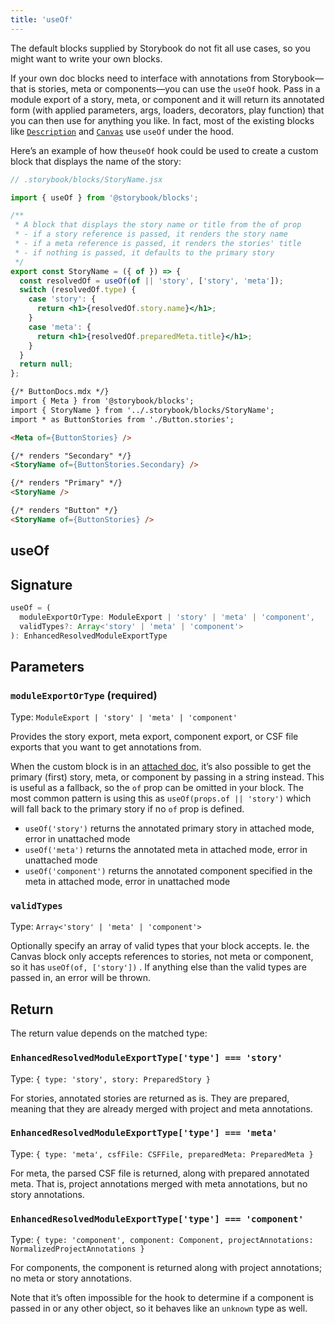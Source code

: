 ```yaml
---
title: 'useOf'
---
```


The default blocks supplied by Storybook do not fit all use cases, so you might want to write your own blocks.

If your own doc blocks need to interface with annotations from Storybook—that is stories, meta or components—you can use the `useOf` hook. Pass in a module export of a story, meta, or component and it will return its annotated form (with applied parameters, args, loaders, decorators, play function) that you can then use for anything you like. In fact, most of the existing blocks like [`Description`](./doc-block-description.md) and [`Canvas`](./doc-block-canvas.md) use `useOf` under the hood.

Here’s an example of how the`useOf` hook could be used to create a custom block that displays the name of the story:

```jsx
// .storybook/blocks/StoryName.jsx

import { useOf } from '@storybook/blocks';

/**
 * A block that displays the story name or title from the of prop
 * - if a story reference is passed, it renders the story name
 * - if a meta reference is passed, it renders the stories' title
 * - if nothing is passed, it defaults to the primary story
 */
export const StoryName = ({ of }) => {
  const resolvedOf = useOf(of || 'story', ['story', 'meta']);
  switch (resolvedOf.type) {
    case 'story': {
      return <h1>{resolvedOf.story.name}</h1>;
    }
    case 'meta': {
      return <h1>{resolvedOf.preparedMeta.title}</h1>;
    }
  }
  return null;
};
```

<!-- prettier-ignore-start -->
```md
{/* ButtonDocs.mdx */}
import { Meta } from '@storybook/blocks';
import { StoryName } from '../.storybook/blocks/StoryName';
import * as ButtonStories from './Button.stories';

<Meta of={ButtonStories} />

{/* renders "Secondary" */}
<StoryName of={ButtonStories.Secondary} />

{/* renders "Primary" */}
<StoryName />

{/* renders "Button" */}
<StoryName of={ButtonStories} />
```
<!-- prettier-ignore-end -->

## useOf

## Signature

```ts
useOf = (
  moduleExportOrType: ModuleExport | 'story' | 'meta' | 'component',
  validTypes?: Array<'story' | 'meta' | 'component'>
): EnhancedResolvedModuleExportType
```

## Parameters

### `moduleExportOrType` (required)

Type: `ModuleExport | 'story' | 'meta' | 'component'`

Provides the story export, meta export, component export, or CSF file exports that you want to get annotations from.

When the custom block is in an [attached doc](./doc-block-meta.md#attached-vs-unattached), it’s also possible to get the primary (first) story, meta, or component by passing in a string instead. This is useful as a fallback, so the `of` prop can be omitted in your block. The most common pattern is using this as `useOf(props.of || 'story')` which will fall back to the primary story if no `of` prop is defined.

- `useOf('story')` returns the annotated primary story in attached mode, error in unattached mode
- `useOf('meta')` returns the annotated meta in attached mode, error in unattached mode
- `useOf('component')` returns the annotated component specified in the meta in attached mode, error in unattached mode

### `validTypes`

Type: `Array<'story' | 'meta' | 'component'>`

Optionally specify an array of valid types that your block accepts. Ie. the Canvas block only accepts references to stories, not meta or component, so it has `useOf(of, ['story'])` . If anything else than the valid types are passed in, an error will be thrown.

## Return

The return value depends on the matched type:

### `EnhancedResolvedModuleExportType['type'] === 'story'`

Type: `{ type: 'story', story: PreparedStory }`

For stories, annotated stories are returned as is. They are prepared, meaning that they are already merged with project and meta annotations.

### `EnhancedResolvedModuleExportType['type'] === 'meta'`

Type: `{ type: 'meta', csfFile: CSFFile, preparedMeta: PreparedMeta }`

For meta, the parsed CSF file is returned, along with prepared annotated meta. That is, project annotations merged with meta annotations, but no story annotations.

### `EnhancedResolvedModuleExportType['type'] === 'component'`

Type: `{ type: 'component', component: Component, projectAnnotations: NormalizedProjectAnnotations }`

For components, the component is returned along with project annotations; no meta or story annotations.

Note that it’s often impossible for the hook to determine if a component is passed in or any other object, so it behaves like an `unknown` type as well.
